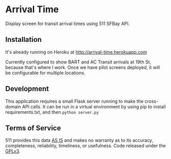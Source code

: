 Arrival Time
============

Display screen for transit arrival times using 511 SFBay API.

Installation
------------

It's already running on Heroku at http://arrival-time.herokuapp.com

Currently configured to show BART and AC Transit arrivals at 19th St, because that's where I work.
Once we have pilot screens deployed, it will be configurable for multiple locations.

Development
-----------
This application requires a small Flask server running to make the cross-domain API calls. It can be run in a virtual environment by using pip to install requirements.txt, and then `python server.py`

Terms of Service
----------------
511 provides this data [AS IS](http://511.org/developer-resources_api-terms_rtt.asp) and makes no warranty as to its accuracy, completeness, reliability, timeliness, or usefulness. Code released under the [GPLv3](https://github.com/jlev/arrival-time/raw/master/LICENSE).
